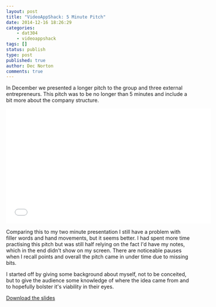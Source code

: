 ```yaml
---
layout: post
title: "VideoAppShack: 5 Minute Pitch"
date: 2014-12-16 18:26:29
categories:
    - dat304
    - videoappshack
tags: []
status: publish
type: post
published: true
author: Dec Norton
comments: true
---
```


In December we presented a longer pitch to the group and three external entrepreneurs. This pitch was to be no longer than 5 minutes and include a bit more about the company structure.

<!--more-->

<center>
    <iframe width="560" height="315" src="//www.youtube.com/embed/Hgz2vvndgn0" frameborder="0" allowfullscreen></iframe>
</center>

Comparing this to my two minute presentation I still have a problem with filler words and hand movements, but it seems better. I had spent more time practising this pitch but was still half relying on the fact I'd have my notes, which in the end didn't show on my screen. There are noticeable pauses when I recall points and overall the pitch came in under time due to missing bits.

I started off by giving some background about myself, not to be conceited, but to give the audience some knowledge of where the idea came from and to hopefully bolster it's viability in their eyes.

<a href="/assets/venture-culture/5_minute_pitch.pdf" target="_blank">Download the slides</a>
